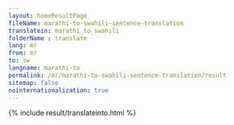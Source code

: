 ```yaml
---
layout: homeResultPage
fileName: marathi-to-swahili-sentence-translation
translatein: marathi_to_swahili
folderName : translate
lang: mr
from: mr
to: sw
langname: marathi-to
permalink: /mr/marathi-to-swahili-sentence-translation/result
sitemap: false
nointernationalization: true
---
```

{% include result/translateinto.html %}

<script src="/js/result/translation.js" data-foldername="{{page.folderName}}" data-lang="{{page.lang}}"></script>
